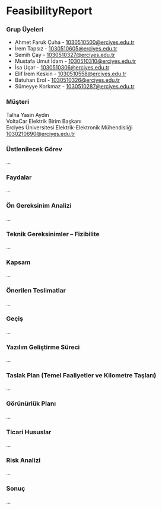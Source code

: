 # FeasibilityReport
### Grup Üyeleri
- Ahmet Faruk Çuha - 1030510500@erciyes.edu.tr
- İrem Tapsız - 1030510605@erciyes.edu.tr
- Semih Çay - 1030510327@erciyes.edu.tr
- Mustafa Umut İdam  - 1030510310@erciyes.edu.tr
- İsa Uçar - 1030510306@erciyes.edu.tr
- Elif İrem Keskin - 1030510558@erciyes.edu.tr
- Batuhan Erol - 1030510326@erciyes.edu.tr
- Sümeyye Korkmaz - 1030510287@erciyes.edu.tr

### Müşteri
Talha Yasin Aydın <br>
VoltaCar Elektrik Birim Başkanı <br>
Erciyes Üniversitesi Elektrik-Elektronik Mühendisliği <br>
1030210690@erciyes.edu.tr

### Üstlenilecek Görev
...

### Faydalar
...

### Ön Gereksinim Analizi
...

### Teknik Gereksinimler – Fizibilite
...

### Kapsam
...

### Önerilen Teslimatlar
...

### Geçiş
...

### Yazılım Geliştirme Süreci
...

### Taslak Plan (Temel Faaliyetler ve Kilometre Taşları)
...

### Görünürlük Planı
...

### Ticari Hususlar
...

### Risk Analizi
...

### Sonuç
...
